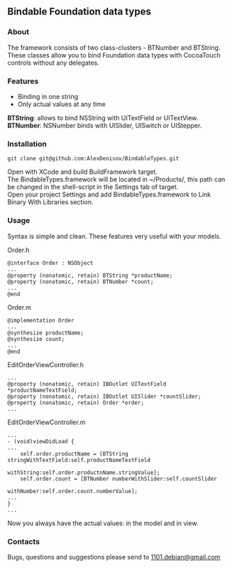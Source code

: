 ## Bindable Foundation data types

### About

The framework consists of two class-clusters - BTNumber and BTString.   
These classes allow you to bind Foundation data types with CocoaTouch controls without any delegates.

### Features

- Binding in one string
- Only actual values at any time

**BTString**: allows to bind NSString with UITextField or UITextView.   
**BTNumber**: NSNumber binds with UISlider, UISwitch or UIStepper.

### Installation

    git clone git@github.com:AlexDenisov/BindableTypes.git

Open with XCode and build BuildFramework target.  
The BindableTypes.framework will be located in ~/Products/, this path can be changed in the shell-script in the Settings tab of target.  
Open your project Settings and add BindableTypes.framework to Link Binary With Libraries section.  


### Usage

Syntax is simple and clean.
These features very useful with your models.

Order.h

    @interface Order : NSObject
    ...
    @property (nonatomic, retain) BTString *productName;
    @property (nonatomic, retain) BTNumber *count;
    ...
    @end

Order.m
    
    @implementation Order
    ...
    @synthesize productName;
    @synthesize count;
    ...
    @end

EditOrderViewController.h

    ...
    @property (nonatomic, retain) IBOutlet UITextField *productNameTextField;
    @property (nonatomic, retain) IBOutlet UISlider *countSlider;
    @property (nonatomic, retain) Order *order;
    ...
    
EditOrderViewController.m
    
    ...
    - (void)viewDidLoad {
    ...
        self.order.productName = [BTString stringWithTextField:self.productNameTextField
                                                    withString:self.order.productnName.stringValue];
        self.order.count = [BTNumber numberWithSlider:self.countSlider 
                                           withNumber:self.order.count.numberValue];
    ...
    }
    ...

Now you always have the actual values: in the model and in view.

### Contacts

Bugs, questions and suggestions please send to 1101.debian@gmail.com

